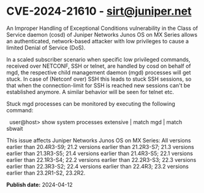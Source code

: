# CVE-2024-21610 - sirt@juniper.net

An Improper Handling of Exceptional Conditions vulnerability in the Class of Service daemon (cosd) of Juniper Networks Junos OS on MX Series allows an authenticated, network-based attacker with low privileges to cause a limited Denial of Service (DoS).

In a scaled subscriber scenario when specific low privileged commands, received over NETCONF, SSH or telnet, are handled by cosd on behalf of mgd, the respective child management daemon (mgd) processes will get stuck. In case of (Netconf over) SSH this leads to stuck SSH sessions, so that when the connection-limit for SSH is reached new sessions can't be established anymore. A similar behavior will be seen for telnet etc.

Stuck mgd processes can be monitored by executing the following command:

  user@host> show system processes extensive | match mgd | match sbwait

This issue affects Juniper Networks Junos OS on MX Series:
All versions earlier than 20.4R3-S9;
21.2 versions earlier than 21.2R3-S7;
21.3 versions earlier than 21.3R3-S5;
21.4 versions earlier than 21.4R3-S5;
22.1 versions earlier than 22.1R3-S4;
22.2 versions earlier than 22.2R3-S3;
22.3 versions earlier than 22.3R3-S2;
22.4 versions earlier than 22.4R3;
23.2 versions earlier than 23.2R1-S2, 23.2R2.

**Publish date:** 2024-04-12
